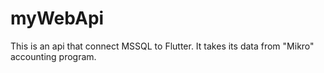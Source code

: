 # myWebApi
This is an api that connect MSSQL to Flutter. It takes its data from "Mikro" accounting program.
